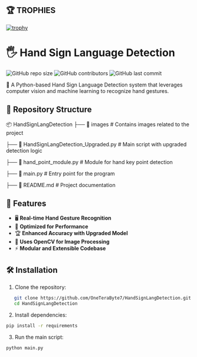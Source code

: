 ## 🏆 TROPHIES
[![trophy](https://github-profile-trophy.vercel.app/?username=OneTeraByte7&theme=onedark)](https://github.com/ryo-ma/github-profile-trophy)


# 🖐 Hand Sign Language Detection

![GitHub repo size](https://img.shields.io/github/repo-size/OneTeraByte7/BookMyTurf)
![GitHub contributors](https://img.shields.io/github/contributors/OneTeraByte7/BookMyTurf)
![GitHub last commit](https://img.shields.io/github/last-commit/OneTeraByte7/BookMyTurf)



🚀 A Python-based Hand Sign Language Detection system that leverages computer vision and machine learning to recognize hand gestures.

## 📂 Repository Structure

📦 HandSignLangDetection 
├── 📁 images # Contains images related to the project 

├── 📄 HandSignLangDetection_Upgraded.py # Main script with upgraded detection logic 

├── 📄 hand_point_module.py # Module for hand key point detection 

├── 📄 main.py # Entry point for the program 

├── 📄 README.md # Project documentation


## 🎯 Features

- 🖥 **Real-time Hand Gesture Recognition**
- 🎯 **Optimized for Performance**
- 🏆 **Enhanced Accuracy with Upgraded Model**
- 📸 **Uses OpenCV for Image Processing**
- ⚡ **Modular and Extensible Codebase**

## 🛠 Installation

1. Clone the repository:
```bash
   git clone https://github.com/OneTeraByte7/HandSignLangDetection.git
   cd HandSignLangDetection
```

2. Install dependencies:
```bash
pip install -r requirements

```

3. Run the main script:
```bash
python main.py
